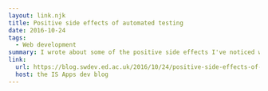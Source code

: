 ```yaml
---
layout: link.njk
title: Positive side effects of automated testing
date: 2016-10-24
tags:
  - Web development
summary: I wrote about some of the positive side effects I've noticed when writing automated tests as part of development.
link:
  url: https://blog.swdev.ed.ac.uk/2016/10/24/positive-side-effects-of-automated-testing/
  host: the IS Apps dev blog
---
```

